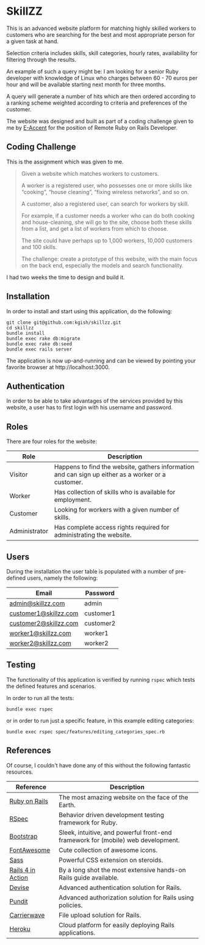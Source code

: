 # SkillZZ

This is an advanced website platform for matching highly skilled workers to customers who are searching for the best and most appropriate person for a given task at hand.

Selection criteria includes skills, skill categories, hourly rates, availability for filtering through the results.

An example of such a query might be: I am looking for a senior Ruby developer with knowledge of Linux who charges between 60 - 70 euros per hour and will be available starting next month for three months.

A query will generate a number of hits which are then ordered according to a ranking scheme weighted according to criteria and preferences of the customer.

The website was designed and built as part of a coding challenge given to me by [E-Accent](https://www.e-accent.com/) for the position of Remote Ruby on Rails Developer.


## Coding Challenge

This is the assignment which was given to me.

> Given a website which matches workers to customers. 
> 
> A worker is a registered user, who possesses one or more skills like “cooking”, “house cleaning”, “fixing wireless networks”, and so on. 
> 
> A customer, also a registered user, can search for workers by skill.
> 
> For example, if a customer needs a worker who can do both cooking and house-cleaning, she will go to the site, choose both these skills from a list, and get a list of workers from which to choose.
> 
> The site could have perhaps up to 1,000 workers, 10,000 customers and 100 skills.
> 
> The challenge: create a prototype of this website, with the main focus on the back end, especially the models and search functionality.

I had two weeks the time to design and build it.


## Installation

In order to install and start using this application, do the following:

    git clone git@github.com:kgish/skillzz.git
    cd skillzz
    bundle install
    bundle exec rake db:migrate
    bundle exec rake db:seed
    bundle exec rails server

The application is now up-and-running and can be viewed by pointing your favorite browser at http://localhost:3000.


## Authentication

In order to be able to take advantages of the services provided by this website, a user has to first login with his username and password.


## Roles

There are four roles for the website:

Role | Description
------------ | -------------
Visitor | Happens to find the website, gathers information and can sign up either as a worker or a customer.
Worker | Has collection of skills who is available for employment.
Customer | Looking for workers with a given number of skills.
Administrator | Has complete access rights required for administrating the website.


## Users

During the installation the user table is populated with a number of pre-defined users, namely the following:

Email | Password
------------ | -------------
admin@skillzz.com | admin
customer1@skillzz.com | customer1
customer2@skillzz.com | customer2
worker1@skillzz.com | worker1
worker2@skillzz.com | worker2


## Testing

The functionality of this application is verified by running `rspec` which tests the defined features and scenarios.

In order to run all the tests:

    bundle exec rspec
  
or in order to run just a specific feature, in this example editing categories:

    bundle exec rspec spec/features/editing_categories_spec.rb
    

## References

Of course, I couldn't have done any of this without the following fantastic resources.

Reference | Description
------------ | -------------
[Ruby on Rails](http://rubyonrails.org/) | The most amazing website on the face of the Earth.
[RSpec](http://rspec.info/) | Behavior driven development testing framework for Ruby.
[Bootstrap](http://getbootstrap.com/) | Sleek, intuitive, and powerful front-end framework for (mobile) web development.
[FontAwesome](http://fontawesome.io/) | Cute collection of awesome icons.
[Sass](http://sass-lang.com/) | Powerful CSS extension on steroids.
[Rails 4 in Action](https://www.manning.com/books/rails-4-in-action) | By a long shot the most extensive hands-on Rails guide available.
[Devise](https://github.com/plataformatec/devise) | Advanced authentication solution for Rails.
[Pundit](https://github.com/elabs/pundit) | Advanced authorization solution for Rails using policies.
[Carrierwave](https://github.com/carrierwaveuploader/carrierwave) | File upload solution for Rails.
[Heroku](https://www.heroku.com/) | Cloud platform for easily deploying Rails applications.

